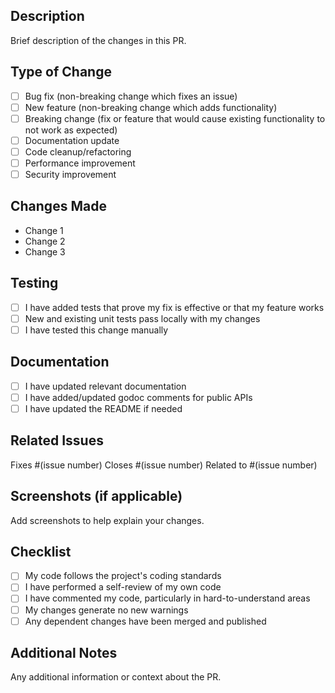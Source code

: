 ## Description
Brief description of the changes in this PR.

## Type of Change
- [ ] Bug fix (non-breaking change which fixes an issue)
- [ ] New feature (non-breaking change which adds functionality)
- [ ] Breaking change (fix or feature that would cause existing functionality to not work as expected)
- [ ] Documentation update
- [ ] Code cleanup/refactoring
- [ ] Performance improvement
- [ ] Security improvement

## Changes Made
- Change 1
- Change 2
- Change 3

## Testing
- [ ] I have added tests that prove my fix is effective or that my feature works
- [ ] New and existing unit tests pass locally with my changes
- [ ] I have tested this change manually

## Documentation
- [ ] I have updated relevant documentation
- [ ] I have added/updated godoc comments for public APIs
- [ ] I have updated the README if needed

## Related Issues
Fixes #(issue number)
Closes #(issue number)
Related to #(issue number)

## Screenshots (if applicable)
Add screenshots to help explain your changes.

## Checklist
- [ ] My code follows the project's coding standards
- [ ] I have performed a self-review of my own code
- [ ] I have commented my code, particularly in hard-to-understand areas
- [ ] My changes generate no new warnings
- [ ] Any dependent changes have been merged and published

## Additional Notes
Any additional information or context about the PR.